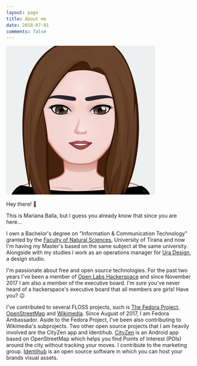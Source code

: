 ```yaml
---
layout: page
title: About me
date: 2018-07-01
comments: false
---
```


![Mariana](/assets/img/ddd.png)

Hey there! 👋

This is Mariana Balla, but I guess you already know that since you are here...

I own a Bachelor's degree on "Information & Communication Technology" granted by the [Faculty of Natural Sciences](http://www.fshn.edu.al/), University of Tirana and now I'm having my Master's based on the same subject at the same university. Alongside with my studies I work as an operations manager for [Ura Design](https://ura.design/), a design studio.

I'm passionate about free and open source technologies. For the past two years I've been a member of [Open Labs Hackerspace](https://openlabs.cc/en/) and since November 2017 I am also a member of the executive board. I'm sure you've never heard of a hackerspace's executive board that all members are girls! Have you? 😉 

I've contributed to several FLOSS projects, such is [The Fedora Project](https://getfedora.org/), [OpenStreetMap](https://www.openstreetmap.org/#map=7/41.174/20.181) and [Wikimedia](https://meta.wikimedia.org/wiki/Wikimedia_Community_User_Group_Albania). Since August of 2017, I am Fedora Ambassador. Aside to the Fedora Project, I've been also contributing to Wikimedia's subprojects. Two other open source projects that I am heavily involved are the CityZen app and Identihub. [CityZen](http://cityzenapp.co/) is an Android app based on OpenStreetMap which helps you find Points of Interest (POIs) around the city without tracking your moves. I contribute to the marketing group. [Identihub](https://identihub.co/) is an open source software in which you can host your brands visual assets.
